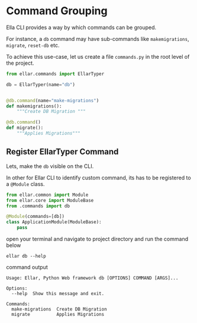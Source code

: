 # **Command Grouping**
Ella CLI provides a way by which commands can be grouped.

For instance, a `db` command may have sub-commands like `makemigrations`, `migrate`, `reset-db` etc.

To achieve this use-case, let us create a file `commands.py` in the root level of the project.

```python
from ellar.commands import EllarTyper

db = EllarTyper(name="db")


@db.command(name="make-migrations")
def makemigrations():
    """Create DB Migration """

@db.command()
def migrate():
    """Applies Migrations"""
```

## Register EllarTyper Command

Lets, make the `db` visible on the CLI.

In other for Ellar CLI to identify custom command, its has to be registered to a `@Module` class.

```python
from ellar.common import Module
from ellar.core import ModuleBase
from .commands import db

@Module(commands=[db])
class ApplicationModule(ModuleBase):
    pass
```

open your terminal and navigate to project directory and run the command below
```shell
ellar db --help
```

command output
```shell
Usage: Ellar, Python Web framework db [OPTIONS] COMMAND [ARGS]...

Options:
  --help  Show this message and exit.

Commands:
  make-migrations  Create DB Migration
  migrate          Applies Migrations

```
